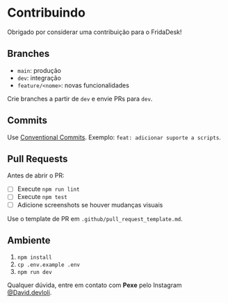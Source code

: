 # Contribuindo

Obrigado por considerar uma contribuição para o FridaDesk!

## Branches

- `main`: produção
- `dev`: integração
- `feature/<nome>`: novas funcionalidades

Crie branches a partir de `dev` e envie PRs para `dev`.

## Commits

Use [Conventional Commits](https://www.conventionalcommits.org/). Exemplo: `feat: adicionar suporte a scripts`.

## Pull Requests

Antes de abrir o PR:

- [ ] Execute `npm run lint`
- [ ] Execute `npm test`
- [ ] Adicione screenshots se houver mudanças visuais

Use o template de PR em `.github/pull_request_template.md`.

## Ambiente

1. `npm install`
2. `cp .env.example .env`
3. `npm run dev`

Qualquer dúvida, entre em contato com **Pexe** pelo Instagram [@David.devloli](https://instagram.com/David.devloli).
